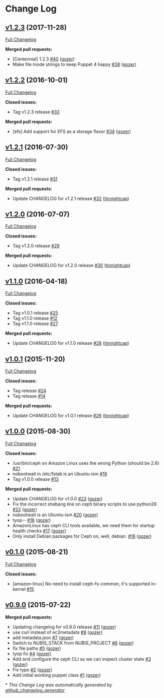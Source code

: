# Change Log

## [v1.2.3](https://github.com/nubisproject/nubis-puppet-storage/tree/v1.2.3) (2017-11-28)
[Full Changelog](https://github.com/nubisproject/nubis-puppet-storage/compare/v1.2.2...v1.2.3)

**Merged pull requests:**

- \[Centennial\] 1.2.3 [\#40](https://github.com/nubisproject/nubis-puppet-storage/pull/40) ([gozer](https://github.com/gozer))
- Make file mode strings to keep Puppet 4 happy [\#38](https://github.com/nubisproject/nubis-puppet-storage/pull/38) ([gozer](https://github.com/gozer))

## [v1.2.2](https://github.com/nubisproject/nubis-puppet-storage/tree/v1.2.2) (2016-10-01)
[Full Changelog](https://github.com/nubisproject/nubis-puppet-storage/compare/v1.2.1...v1.2.2)

**Closed issues:**

- Tag v1.2.3 release [\#33](https://github.com/nubisproject/nubis-puppet-storage/issues/33)

**Merged pull requests:**

- \[efs\] Add support for EFS as a storage flavor [\#34](https://github.com/nubisproject/nubis-puppet-storage/pull/34) ([gozer](https://github.com/gozer))

## [v1.2.1](https://github.com/nubisproject/nubis-puppet-storage/tree/v1.2.1) (2016-07-30)
[Full Changelog](https://github.com/nubisproject/nubis-puppet-storage/compare/v1.2.0...v1.2.1)

**Closed issues:**

- Tag v1.2.1 release [\#31](https://github.com/nubisproject/nubis-puppet-storage/issues/31)

**Merged pull requests:**

- Update CHANGELOG for v1.2.1 release [\#32](https://github.com/nubisproject/nubis-puppet-storage/pull/32) ([tinnightcap](https://github.com/tinnightcap))

## [v1.2.0](https://github.com/nubisproject/nubis-puppet-storage/tree/v1.2.0) (2016-07-07)
[Full Changelog](https://github.com/nubisproject/nubis-puppet-storage/compare/v1.1.0...v1.2.0)

**Closed issues:**

- Tag v1.2.0 release [\#29](https://github.com/nubisproject/nubis-puppet-storage/issues/29)

**Merged pull requests:**

- Update CHANGELOG for v1.2.0 release [\#30](https://github.com/nubisproject/nubis-puppet-storage/pull/30) ([tinnightcap](https://github.com/tinnightcap))

## [v1.1.0](https://github.com/nubisproject/nubis-puppet-storage/tree/v1.1.0) (2016-04-18)
[Full Changelog](https://github.com/nubisproject/nubis-puppet-storage/compare/v1.0.1...v1.1.0)

**Closed issues:**

- Tag v1.0.1 release [\#25](https://github.com/nubisproject/nubis-puppet-storage/issues/25)
- Tag v1.1.0 release [\#12](https://github.com/nubisproject/nubis-puppet-storage/issues/12)
- Tag v1.1.0 release [\#27](https://github.com/nubisproject/nubis-puppet-storage/issues/27)

**Merged pull requests:**

- Update CHANGELOG for v1.1.0 release [\#28](https://github.com/nubisproject/nubis-puppet-storage/pull/28) ([tinnightcap](https://github.com/tinnightcap))

## [v1.0.1](https://github.com/nubisproject/nubis-puppet-storage/tree/v1.0.1) (2015-11-20)
[Full Changelog](https://github.com/nubisproject/nubis-puppet-storage/compare/v1.0.0...v1.0.1)

**Closed issues:**

- Tag  release [\#24](https://github.com/nubisproject/nubis-puppet-storage/issues/24)
- Tag release [\#14](https://github.com/nubisproject/nubis-puppet-storage/issues/14)

**Merged pull requests:**

- Update CHANGELOG for v1.0.1 release [\#26](https://github.com/nubisproject/nubis-puppet-storage/pull/26) ([tinnightcap](https://github.com/tinnightcap))

## [v1.0.0](https://github.com/nubisproject/nubis-puppet-storage/tree/v1.0.0) (2015-08-30)
[Full Changelog](https://github.com/nubisproject/nubis-puppet-storage/compare/v0.1.0...v1.0.0)

**Closed issues:**

- /usr/bin/ceph on Amazon Linux uses the wrong Python \(should be 2.6\) [\#21](https://github.com/nubisproject/nubis-puppet-storage/issues/21)
- nobootwait in /etc/fstab is an Ubuntu-ism [\#19](https://github.com/nubisproject/nubis-puppet-storage/issues/19)
- Tag v1.0.0 release [\#13](https://github.com/nubisproject/nubis-puppet-storage/issues/13)

**Merged pull requests:**

- Update CHANGELOG for v1.0.0 [\#23](https://github.com/nubisproject/nubis-puppet-storage/pull/23) ([gozer](https://github.com/gozer))
- Fix the incorrect shebang line on ceph binary scripts to use python26 [\#22](https://github.com/nubisproject/nubis-puppet-storage/pull/22) ([gozer](https://github.com/gozer))
- nobootwait is an Ubuntu-ism [\#20](https://github.com/nubisproject/nubis-puppet-storage/pull/20) ([gozer](https://github.com/gozer))
- tyop-- [\#18](https://github.com/nubisproject/nubis-puppet-storage/pull/18) ([gozer](https://github.com/gozer))
- AmazonLinux has ceph CLI tools available, we need them for startup health checks [\#17](https://github.com/nubisproject/nubis-puppet-storage/pull/17) ([gozer](https://github.com/gozer))
- Only install Debian packages for Ceph on, well, debian. [\#16](https://github.com/nubisproject/nubis-puppet-storage/pull/16) ([gozer](https://github.com/gozer))

## [v0.1.0](https://github.com/nubisproject/nubis-puppet-storage/tree/v0.1.0) (2015-08-21)
[Full Changelog](https://github.com/nubisproject/nubis-puppet-storage/compare/v0.9.0...v0.1.0)

**Closed issues:**

- \[amazon-linux\] No need to install ceph-fs-common, it's supported in-kernel [\#15](https://github.com/nubisproject/nubis-puppet-storage/issues/15)

## [v0.9.0](https://github.com/nubisproject/nubis-puppet-storage/tree/v0.9.0) (2015-07-22)
**Merged pull requests:**

- Updating changelog for v0.9.0 release [\#11](https://github.com/nubisproject/nubis-puppet-storage/pull/11) ([gozer](https://github.com/gozer))
- use curl instead of ec2metadata [\#8](https://github.com/nubisproject/nubis-puppet-storage/pull/8) ([gozer](https://github.com/gozer))
- add metadata.json [\#7](https://github.com/nubisproject/nubis-puppet-storage/pull/7) ([gozer](https://github.com/gozer))
- Switch to NUBIS\_STACK from NUBIS\_PROJECT [\#6](https://github.com/nubisproject/nubis-puppet-storage/pull/6) ([gozer](https://github.com/gozer))
- fix file paths [\#5](https://github.com/nubisproject/nubis-puppet-storage/pull/5) ([gozer](https://github.com/gozer))
- tyop fix [\#4](https://github.com/nubisproject/nubis-puppet-storage/pull/4) ([gozer](https://github.com/gozer))
- Add and configure the ceph CLI so we can inspect cluster state [\#3](https://github.com/nubisproject/nubis-puppet-storage/pull/3) ([gozer](https://github.com/gozer))
- Fix typo [\#2](https://github.com/nubisproject/nubis-puppet-storage/pull/2) ([gozer](https://github.com/gozer))
- Add initial working puppet class [\#1](https://github.com/nubisproject/nubis-puppet-storage/pull/1) ([gozer](https://github.com/gozer))



\* *This Change Log was automatically generated by [github_changelog_generator](https://github.com/skywinder/Github-Changelog-Generator)*